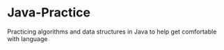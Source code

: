# Java-Practice
Practicing algorithms and data structures in Java to help get comfortable with language
